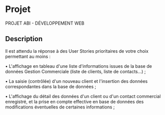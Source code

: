 # Projet

PROJET ABI - DÉVELOPPEMENT WEB

## Description

Il est attendu la réponse à des User Stories prioritaires de votre choix permettant au moins :

• L'affichage en tableau d'une liste d'informations issues de la base de données Gestion
Commerciale (liste de clients, liste de contacts...) ;

• La saisie (contrôlée) d'un nouveau client et l'insertion des données correspondantes dans
la base de données ;

• L'affichage du détail des données d'un client ou d'un contact commercial enregistré, et la
prise en compte effective en base de données des modifications éventuelles de certaines
informations ;
